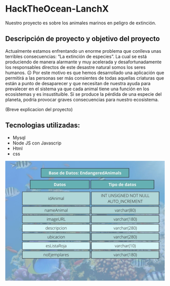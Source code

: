 # HackTheOcean-LanchX

Nuestro proyecto es sobre los animales marinos en peligro de extinción.

## Descripción de proyecto y objetivo del proyecto
Actualmente estamos enfrentando un enorme problema que conlleva unas terribles consecuencias: “La extinción de especies”. La cual se está produciendo de manera alarmante y muy acelerada y desafortunadamente los responsables directos de este desastre natural somos los seres humanos. ☹
Por este motivo es que hemos desarrollado una aplicación que permitirá a las personas ser más consientes de todas aquellas criaturas que están a punto de desaparecer y que necesitan de nuestra ayuda para prevalecer en el sistema ya que cada animal tiene una función en los ecosistemas y es insustituible. Si se produce la pérdida de una especie del planeta, podría provocar graves consecuencias para nuestro ecosistema.



(Breve explicacion del proyecto)


## Tecnologias utilizadas:

- Mysql
- Node JS con Javascrip
- Html
- css



![Image text](https://github.com/PameFSL/HackTheOcean-LanchX/blob/main/Imagen_base_de_datos/Base%20de%20Datos%20animalesDB.jpg)

